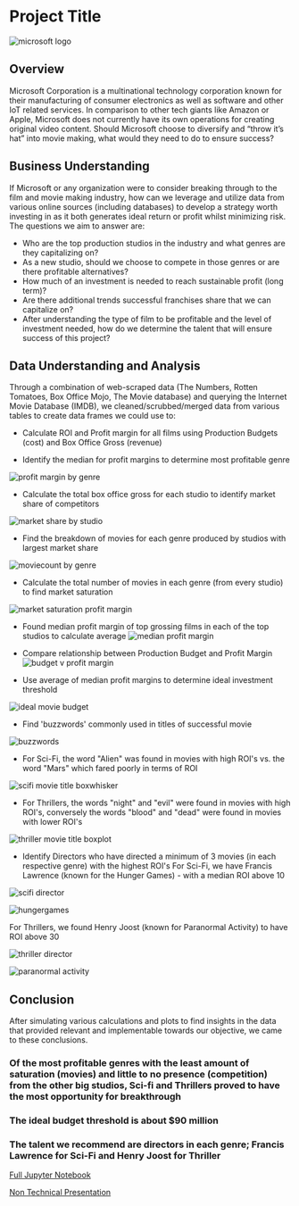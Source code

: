 # Project Title

![microsoft logo](https://user-images.githubusercontent.com/103558721/186992195-44c91ac0-ed90-4804-a6e0-9eabd3b639f5.PNG)


## Overview
Microsoft Corporation is a multinational technology corporation known for their manufacturing of consumer electronics as well as software and other IoT related services.  In comparison to other tech giants like Amazon or Apple, Microsoft does not currently have its own operations for creating original video content. Should Microsoft choose to diversify and “throw it’s hat” into movie making, what would they need to do to ensure success?


## Business Understanding
If Microsoft or any organization were to consider breaking through to the film and movie making industry, how can we leverage and utilize data from various online sources (including databases) to develop a strategy worth investing in as it both generates ideal return or profit whilst minimizing risk. The questions we aim to answer are: 
-	Who are the top production studios in the industry and what genres are they capitalizing on?
-	As a new studio, should we choose to compete in those genres or are there profitable alternatives?
-	How much of an investment is needed to reach sustainable profit (long term)?
-	Are there additional trends successful franchises share that we can capitalize on?  
-	After understanding the type of film to be profitable and the level of investment needed, how do we determine the talent that will ensure success of this project?



## Data Understanding and Analysis


Through a combination of web-scraped data (The Numbers, Rotten Tomatoes, Box Office Mojo, The Movie database)  and querying the Internet Movie Database (IMDB), we cleaned/scrubbed/merged data from various tables to create data frames we could use to:

-	Calculate ROI and Profit margin for all films using Production Budgets (cost) and Box Office Gross (revenue)  

-	Identify the median for profit margins to determine most profitable genre

![profit margin by genre](https://user-images.githubusercontent.com/103558721/186993232-faee72ff-663f-4f37-b055-27233e9fafbf.PNG)




-	Calculate the total box office gross for each studio to identify market share of competitors 

![market share by studio](https://user-images.githubusercontent.com/103558721/186993179-cee3a340-7ead-4768-9723-b853df4b6edc.PNG)


-	Find the breakdown of movies for each genre produced by studios with largest market share 

![moviecount by genre](https://user-images.githubusercontent.com/103558721/186998803-b5b32e82-0546-4f9c-b723-5e5068919f5b.PNG)




-	Calculate the total number of movies in each genre (from every studio) to find market saturation

![market saturation profit margin](https://user-images.githubusercontent.com/103558721/186993476-399af069-7ed1-4273-b24f-a0ccd3786b81.PNG)


- Found median profit margin of top grossing films in each of the top studios to calculate average 
![median profit margin](https://user-images.githubusercontent.com/103558721/186992936-b208bd3e-931e-41b1-8ae9-2ae2f1abf1d7.PNG)

- Compare relationship between Production Budget and Profit Margin 
![budget v profit margin](https://user-images.githubusercontent.com/103558721/186993527-9352f12e-8e2b-4e03-af44-717c7677798e.PNG)

-	Use average of median profit margins to determine ideal investment threshold 

![ideal movie budget](https://user-images.githubusercontent.com/103558721/186993648-1f5a2a95-c149-4704-a96b-f8dd37febb36.PNG)



-	Find 'buzzwords' commonly used in titles of successful movie 

![buzzwords](https://user-images.githubusercontent.com/103558721/186993680-362d5e21-bef8-49c7-8b60-6e6ca95b7221.PNG)


- For Sci-Fi, the word "Alien" was found in movies with high ROI's vs. the word "Mars" which fared poorly in terms of ROI

![scifi movie title boxwhisker](https://user-images.githubusercontent.com/103558721/186994607-d0f66f1d-9a7c-4b7e-ab2c-287a8bb2ee04.PNG)


- For Thrillers, the words "night" and "evil" were found in movies with high ROI's, conversely the words "blood" and "dead" were found in movies with lower ROI's

![thriller movie title boxplot](https://user-images.githubusercontent.com/103558721/186995380-08da715d-fc06-4ef5-9cbe-eb2611c02acf.PNG)



-	Identify Directors who have directed a minimum of 3 movies (in each respective genre) with the highest ROI's
For Sci-Fi, we have Francis Lawrence (known for the Hunger Games) - with a median ROI above 10

![scifi director](https://user-images.githubusercontent.com/103558721/186995007-4179ffe8-68f8-4faa-8096-e3c8a1a5f7d4.PNG)

![hungergames](https://user-images.githubusercontent.com/103558721/186995141-975fd744-3802-40f4-b413-bda0452416fe.PNG)

For Thrillers, we found Henry Joost (known for Paranormal Activity) to have ROI above 30

![thriller director](https://user-images.githubusercontent.com/103558721/186995252-f8ca3524-60a2-4959-875c-ba5bdf0f759c.PNG)

![paranormal activity](https://user-images.githubusercontent.com/103558721/186995257-337eed0a-651e-452d-b943-74383fc015ed.PNG)


## Conclusion

After simulating various calculations and plots to find insights in the data that provided relevant and implementable towards our objective, we came to these conclusions.


### Of the most profitable genres with the least amount of saturation (movies) and little to no presence (competition) from the other big studios, Sci-fi and Thrillers proved to have the most opportunity for breakthrough 

### The ideal budget threshold is about $90 million 

### The talent we recommend are directors in each genre; Francis Lawrence for Sci-Fi and Henry Joost for Thriller


[Full Jupyter Notebook](https://github.com/LindstromKyle/DSC-Flatiron-Project-1/blob/main/Index.ipynb)

[Non Technical Presentation](https://github.com/LindstromKyle/DSC-Flatiron-Project-1/blob/main/Consulting%20Proposal%20Presentation.pdf)

